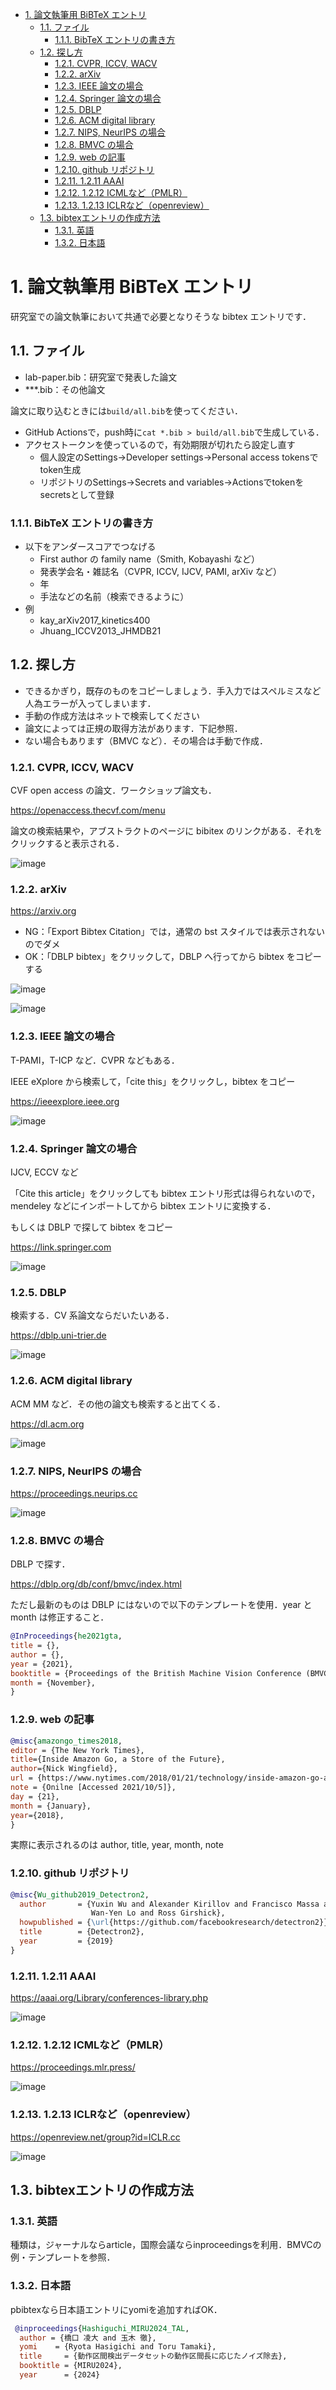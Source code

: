 - [1. 論文執筆用 BiBTeX エントリ](#1-論文執筆用-bibtex-エントリ)
  - [1.1. ファイル](#11-ファイル)
    - [1.1.1. BibTeX エントリの書き方](#111-bibtex-エントリの書き方)
  - [1.2. 探し方](#12-探し方)
    - [1.2.1. CVPR, ICCV, WACV](#121-cvpr-iccv-wacv)
    - [1.2.2. arXiv](#122-arxiv)
    - [1.2.3. IEEE 論文の場合](#123-ieee-論文の場合)
    - [1.2.4. Springer 論文の場合](#124-springer-論文の場合)
    - [1.2.5. DBLP](#125-dblp)
    - [1.2.6. ACM digital library](#126-acm-digital-library)
    - [1.2.7. NIPS, NeurIPS の場合](#127-nips-neurips-の場合)
    - [1.2.8. BMVC の場合](#128-bmvc-の場合)
    - [1.2.9. web の記事](#129-web-の記事)
    - [1.2.10. github リポジトリ](#1210-github-リポジトリ)
    - [1.2.11. 1.2.11 AAAI](#1211-1211-aaai)
    - [1.2.12. 1.2.12 ICMLなど（PMLR）](#1212-1212-icmlなどpmlr)
    - [1.2.13. 1.2.13 ICLRなど（openreview）](#1213-1213-iclrなどopenreview)
  - [1.3. bibtexエントリの作成方法](#13-bibtexエントリの作成方法)
    - [1.3.1. 英語](#131-英語)
    - [1.3.2. 日本語](#132-日本語)

# 1. 論文執筆用 BiBTeX エントリ

研究室での論文執筆において共通で必要となりそうな bibtex エントリです．

## 1.1. ファイル

- lab-paper.bib：研究室で発表した論文
- \*\*\*.bib：その他論文

論文に取り込むときには`build/all.bib`を使ってください．

- GitHub Actionsで，push時に`cat *.bib > build/all.bib`で生成している．
- アクセストークンを使っているので，有効期限が切れたら設定し直す
  - 個人設定のSettings->Developer settings->Personal access tokensでtoken生成
  - リポジトリのSettings->Secrets and variables->Actionsでtokenをsecretsとして登録

### 1.1.1. BibTeX エントリの書き方

- 以下をアンダースコアでつなげる
  - First author の family name（Smith, Kobayashi など）
  - 発表学会名・雑誌名（CVPR, ICCV, IJCV, PAMI, arXiv など）
  - 年
  - 手法などの名前（検索できるように）
- 例
  - kay_arXiv2017_kinetics400
  - Jhuang_ICCV2013_JHMDB21

## 1.2. 探し方

- できるかぎり，既存のものをコピーしましょう．手入力ではスペルミスなど人為エラーが入ってしまいます．
- 手動の作成方法はネットで検索してください
- 論文によっては正規の取得方法があります．下記参照．
- ない場合もあります（BMVC など）．その場合は手動で作成．

### 1.2.1. CVPR, ICCV, WACV

CVF open access の論文．ワークショップ論文も．

<https://openaccess.thecvf.com/menu>

論文の検索結果や，アブストラクトのページに bibitex のリンクがある．それをクリックすると表示される．

![image](https://user-images.githubusercontent.com/4309772/201276011-39cedb17-a52f-4d0c-94d3-2bb49a28cbe9.png)

### 1.2.2. arXiv

<https://arxiv.org>

- NG：「Export Bibtex Citation」では，通常の bst スタイルでは表示されないのでダメ
- OK：「DBLP bibtex」をクリックして，DBLP へ行ってから bibtex をコピーする

![image](https://user-images.githubusercontent.com/4309772/201276120-72d1cd4b-be26-449c-a43e-9d66ed36278f.png)

![image](https://user-images.githubusercontent.com/4309772/201276130-0954f569-c764-4527-afa2-f6c0473c5c6c.png)

### 1.2.3. IEEE 論文の場合

T-PAMI，T-ICP など．CVPR などもある．

IEEE eXplore から検索して，「cite this」をクリックし，bibtex をコピー

<https://ieeexplore.ieee.org>

![image](https://user-images.githubusercontent.com/4309772/201276173-1c8985de-774b-45bc-ad0b-cc9404fa8315.png)

### 1.2.4. Springer 論文の場合

IJCV, ECCV など

「Cite this article」をクリックしても bibtex エントリ形式は得られないので，mendeley などにインポートしてから bibtex エントリに変換する．

もしくは DBLP で探して bibtex をコピー

<https://link.springer.com>

![image](https://user-images.githubusercontent.com/4309772/201276226-7dda91a2-1cee-453b-bc7c-4aaf47f9ec6e.png)

### 1.2.5. DBLP

検索する．CV 系論文ならだいたいある．

<https://dblp.uni-trier.de>

![image](https://user-images.githubusercontent.com/4309772/201276257-4663fbfb-f925-4220-9d74-569a76eeb330.png)

### 1.2.6. ACM digital library

ACM MM など．その他の論文も検索すると出てくる．

<https://dl.acm.org>

![image](https://user-images.githubusercontent.com/4309772/201276297-04ea6463-aed2-4c89-9787-9351e64599ed.png)

### 1.2.7. NIPS, NeurIPS の場合

<https://proceedings.neurips.cc>

![image](https://user-images.githubusercontent.com/4309772/201276333-49c1829a-2734-47fd-b6aa-b7e61202cd7a.png)

### 1.2.8. BMVC の場合

DBLP で探す．

<https://dblp.org/db/conf/bmvc/index.html>

ただし最新のものは DBLP にはないので以下のテンプレートを使用．year と month は修正すること．

```bibtex
@InProceedings{he2021gta,
title = {},
author = {},
year = {2021},
booktitle = {Proceedings of the British Machine Vision Conference (BMVC))},
month = {November},
}
```

### 1.2.9. web の記事

```bibtex
@misc{amazongo_times2018,
editor = {The New York Times},
title={Inside Amazon Go, a Store of the Future},
author={Nick Wingfield},
url = {https://www.nytimes.com/2018/01/21/technology/inside-amazon-go-a-store-of-the-future.html},
note = {Onilne [Accessed 2021/10/5]},
day = {21},
month = {January},
year={2018},
}
```

実際に表示されるのは author, title, year, month, note

### 1.2.10. github リポジトリ

```bibtex
@misc{Wu_github2019_Detectron2,
  author       = {Yuxin Wu and Alexander Kirillov and Francisco Massa and
                  Wan-Yen Lo and Ross Girshick},
  howpublished = {\url{https://github.com/facebookresearch/detectron2}},
  title        = {Detectron2},
  year         = {2019}
}
```

### 1.2.11. 1.2.11 AAAI

<https://aaai.org/Library/conferences-library.php>

![image](https://user-images.githubusercontent.com/4309772/209266872-0c382309-a94d-4219-80e1-330c0623458b.png)

### 1.2.12. 1.2.12 ICMLなど（PMLR）

<https://proceedings.mlr.press/>

![image](https://user-images.githubusercontent.com/4309772/209267124-3148ced3-bfe4-4891-b00f-3a9f9cbbe29c.png)

### 1.2.13. 1.2.13 ICLRなど（openreview）

<https://openreview.net/group?id=ICLR.cc>

![image](https://user-images.githubusercontent.com/4309772/209267303-db95fe9a-13dd-4715-b831-40ef8dd9a05f.png)

## 1.3. bibtexエントリの作成方法

### 1.3.1. 英語

種類は，ジャーナルならarticle，国際会議ならinproceedingsを利用．BMVCの例・テンプレートを参照．

### 1.3.2. 日本語

pbibtexなら日本語エントリにyomiを追加すればOK．

```bibtex
 @inproceedings{Hashiguchi_MIRU2024_TAL,
  author = {橋口 凌大 and 玉木 徹},
  yomi    = {Ryota Hasigichi and Toru Tamaki},
  title     = {動作区間検出データセットの動作区間長に応じたノイズ除去},
  booktitle = {MIRU2024},
  year      = {2024}
```
